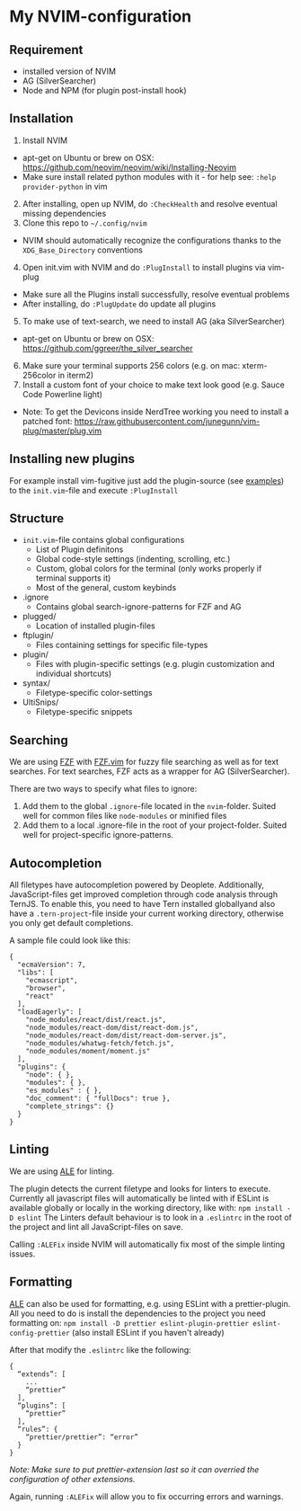 # My NVIM-configuration

## Requirement
* installed version of NVIM
* AG (SilverSearcher) 
* Node and NPM (for plugin post-install hook)

## Installation
1. Install NVIM 
  * apt-get on Ubuntu or brew on OSX: https://github.com/neovim/neovim/wiki/Installing-Neovim
  * Make sure install related python modules with it - for help see: `:help provider-python` in vim
2. After installing, open up NVIM, do `:CheckHealth` and resolve eventual missing dependencies
3. Clone this repo to `~/.config/nvim`
  * NVIM should automatically recognize the configurations thanks to the `XDG_Base_Directory` conventions
4. Open init.vim with NVIM and do `:PlugInstall` to install plugins via vim-plug
  * Make sure all the Plugins install successfully, resolve eventual problems
  * After installing, do `:PlugUpdate` do update all plugins
5. To make use of text-search, we need to install AG (aka SilverSearcher)
  * apt-get on Ubuntu or brew on OSX: https://github.com/ggreer/the_silver_searcher
6. Make sure your terminal supports 256 colors (e.g. on mac: xterm-256color in iterm2)
7. Install a custom font of your choice to make text look good (e.g. Sauce Code Powerline light)
  * Note: To get the Devicons inside NerdTree working you need to install a patched font: https://raw.githubusercontent.com/junegunn/vim-plug/master/plug.vim

## Installing new plugins
For example install vim-fugitive just add the plugin-source (see [examples](https://github.com/junegunn/vim-plug#example)) to the `init.vim`-file and execute `:PlugInstall`

## Structure
* `init.vim`-file contains global configurations
  * List of Plugin definitons
  * Global code-style settings (indenting, scrolling, etc.)
  * Custom, global colors for the terminal (only works properly if terminal supports it)
  * Most of the general, custom keybinds
* .ignore
  * Contains global search-ignore-patterns for FZF and AG
* plugged/
  * Location of installed plugin-files
* ftplugin/
  * Files containing settings for specific file-types
* plugin/
  * Files with plugin-specific settings (e.g. plugin customization and individual shortcuts)
* syntax/
  * Filetype-specific color-settings
* UltiSnips/
  * Filetype-specific snippets
  
## Searching
We are using [FZF](https://github.com/junegunn/fzf) with [FZF.vim](https://github.com/junegunn/fzf.vim) for fuzzy file searching as well as for text searches.
For text searches, FZF acts as a wrapper for AG (SilverSearcher). 

There are two ways to specify what files to ignore:

1. Add them to the global `.ignore`-file located in the `nvim`-folder. Suited well for common files like `node-modules` or minified files
2. Add them to a local .ignore-file in the root of your project-folder. Suited well for project-specific ignore-patterns.

## Autocompletion
All filetypes have autocompletion powered by Deoplete. Additionally, JavaScript-files get improved completion through code analysis through TernJS.
To enable this, you need to have Tern installed globallyand also have a `.tern-project`-file inside your current working directory, otherwise you only get default completions.

A sample file could look like this:
```
{
  "ecmaVersion": 7,
  "libs": [
    "ecmascript",
    "browser",
    "react"
  ],
  "loadEagerly": [
    "node_modules/react/dist/react.js",
    "node_modules/react-dom/dist/react-dom.js",
    "node_modules/react-dom/dist/react-dom-server.js",
    "node_modules/whatwg-fetch/fetch.js",
    "node_modules/moment/moment.js"
  ],
  "plugins": {
    "node": { },
    "modules": { },
    "es_modules" : { },
    "doc_comment": { "fullDocs": true },
    "complete_strings": {}
  }
}
```

## Linting
We are using [ALE](https://github.com/w0rp/ale) for linting.

The plugin detects the current filetype and looks for linters to execute.
Currently all javascript files will automatically be linted with if ESLint is available globally or locally in the working directory, like with: `npm install -D eslint`
The Linters default behaviour is to look in a `.eslintrc` in the root of the project and lint all JavaScript-files on save.

Calling `:ALEFix` inside NVIM will automatically fix most of the simple linting issues.

## Formatting
[ALE](https://github.com/w0rp/ale) can also be used for formatting, e.g. using ESLint with a prettier-plugin.
All you need to do is install the dependencies to the project you need formatting on: 
`npm install -D prettier eslint-plugin-prettier eslint-config-prettier`
(also install ESLint if you haven't already)

After that modify the `.eslintrc` like the following:
```
{
  “extends”: [
    ...
    “prettier”
  ],
  “plugins”: [
    “prettier”
  ],
  “rules”: {
    “prettier/prettier”: “error”
  }
}
```
_Note: Make sure to put prettier-extension last so it can overried the configuration of other extensions._

Again, running `:ALEFix` will allow you to fix occurring errors and warnings.
